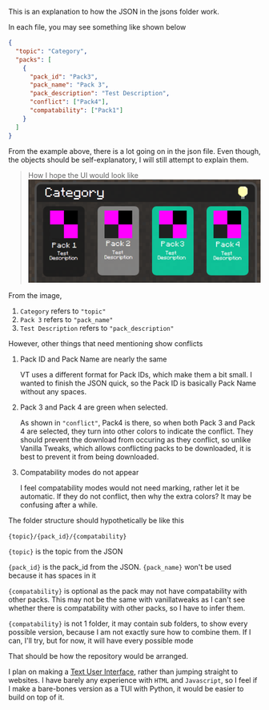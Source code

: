 This is an explanation to how the JSON in the jsons folder work.

In each file, you may see something like shown below
```json
{
  "topic": "Category",
  "packs": [
    {
      "pack_id": "Pack3",
      "pack_name": "Pack 3",
      "pack_description": "Test Description",
      "conflict": ["Pack4"],
      "compatability": ["Pack1"]
    }
  ]
}
```
From the example above, there is a lot going on in the json file. Even though, the objects should be self-explanatory, I will still attempt to explain them.
> How I hope the UI would look like
![Alt text](image-1.png)

From the image,
1. `Category` refers to `"topic"`
2. `Pack 3` refers to `"pack_name"`
3. `Test Description` refers to `"pack_description"`

However, other things that need mentioning
show conflicts
1. Pack ID and Pack Name are nearly the same
    
    VT uses a different format for Pack IDs, which make them a bit small. I wanted to finish the JSON quick, so the Pack ID is basically Pack Name without any spaces.
2. Pack 3 and Pack 4 are green when selected.

    As shown in `"conflict"`, Pack4 is there, so when both Pack 3 and Pack 4 are selected, they turn into other colors to indicate the conflict. They should prevent the download from occuring as they conflict, so unlike Vanilla Tweaks, which allows conflicting packs to be downloaded, it is best to prevent it from being downloaded.
3. Compatability modes do not appear

    I feel compatability modes would not need marking, rather let it be automatic. If they do not conflict, then why the extra colors? It may be confusing after a while.

The folder structure should hypothetically be like this

`{topic}/{pack_id}/{compatability}`

`{topic}` is the topic from the JSON

`{pack_id}` is the pack_id from the JSON. `{pack_name}` won't be used because it has spaces in it

`{compatability}` is optional as the pack may not have compatability with other packs. This may not be the same with vanillatweaks as I can't see whether there is compatability with other packs, so I have to infer them.

`{compatability}` is not 1 folder, it may contain sub folders, to show every possible version, because I am not exactly sure how to combine them. If I can, I'll try, but for now, it will have every possible mode

That should be how the repository would be arranged.

I plan on making a [Text User Interface](https://en.wikipedia.org/wiki/Text-based_user_interface), rather than jumping straight to websites. I have barely any experience with `HTML` and `Javascript`, so I feel if I make a bare-bones version as a TUI with Python, it would be easier to build on top of it.
